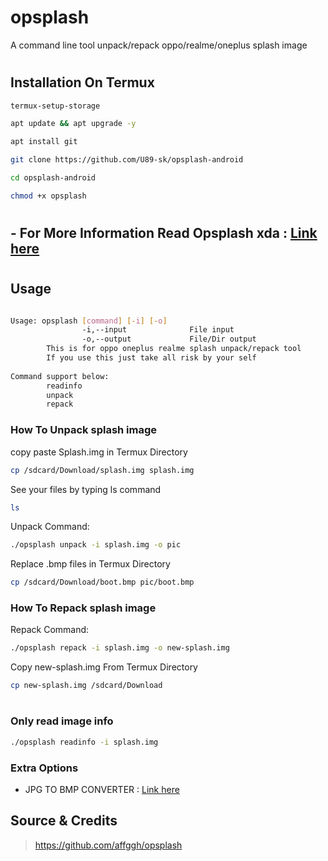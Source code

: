 # opsplash

 A command line tool unpack/repack oppo/realme/oneplus splash image

#
## Installation On Termux

```bash
termux-setup-storage
```

```bash
apt update && apt upgrade -y
```

```bash
apt install git
```

```bash
git clone https://github.com/U89-sk/opsplash-android
```

```bash
cd opsplash-android
```

```bash
chmod +x opsplash
```

#
## - For More Information Read Opsplash xda : <a href="https://forum.xda-developers.com/t/tool-splash-qcom-change-oppo-realme-oneplus-boot-splash-image.4498545">Link here</a>
#

## Usage
``` sh

Usage: opsplash [command] [-i] [-o]
                -i,--input              File input
                -o,--output             File/Dir output
        This is for oppo oneplus realme splash unpack/repack tool
        If you use this just take all risk by your self
        
Command support below:
        readinfo
        unpack
        repack

```

### How To Unpack splash image

copy paste Splash.img in Termux Directory
```bash
cp /sdcard/Download/splash.img splash.img
```
See your files by typing ls command
```sh
ls
```
Unpack Command:
``` sh
./opsplash unpack -i splash.img -o pic
```
Replace .bmp files in Termux Directory

```bash
cp /sdcard/Download/boot.bmp pic/boot.bmp
```
    
### How To Repack splash image
Repack Command:
``` sh
./opsplash repack -i splash.img -o new-splash.img
```

Copy new-splash.img From Termux Directory

```bash
cp new-splash.img /sdcard/Download
```


#
### Only read image info
``` sh
./opsplash readinfo -i splash.img
```


### Extra Options

- JPG TO BMP CONVERTER : <a href="https://products.aspose.app/pdf/conversion/jpg-to-bmp">Link here</a>


## Source & Credits
> https://github.com/affggh/opsplash
#
